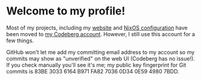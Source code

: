 # Welcome to my profile!

Most of my projects, including my [website](https://codeberg.org/Liassica/site) and [NixOS configuration](https://codeberg.org/Liassica/nixos-config) have been moved to [my Codeberg account](https://codeberg.org/Liassica). However, I still use this account for a few things.

GitHub won't let me add my committing email address to my account so my commits may show as "unverified" on the web UI (Codeberg has no issue!). If you check manually you'll see it's me; my public key fingerprint for Git commits is 83BE 3033 6164 B971 FA82  7036 0D34 0E59 4980 7BDD.
